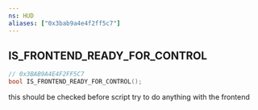 ```yaml
---
ns: HUD
aliases: ["0x3bab9a4e4f2ff5c7"]
---
```

## IS_FRONTEND_READY_FOR_CONTROL

```c
// 0x3BAB9A4E4F2FF5C7
bool IS_FRONTEND_READY_FOR_CONTROL();
```

this should be checked before script try to do anything with the frontend

